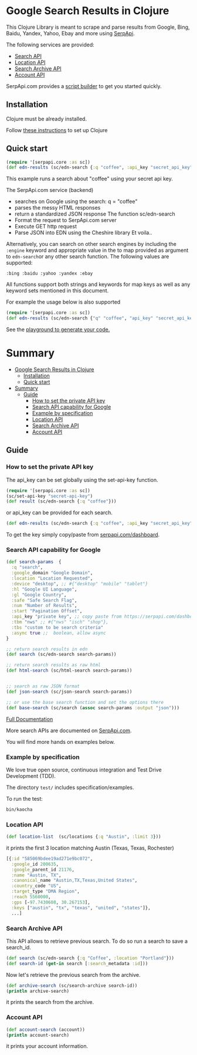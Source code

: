 # Google Search Results in Clojure


This Clojure Library is meant to scrape and parse results from Google, Bing, Baidu, Yandex, Yahoo, Ebay and more using [SerpApi](https://serpapi.com).

The following services are provided:

  * [Search API](https://serpapi.com/search-api)
  * [Location API](https://serpapi.com/locations-api)
  * [Search Archive API](https://serpapi.com/search-archive-api)
  * [Account API](https://serpapi.com/account-api)

SerpApi.com provides a [script builder](https://serpapi.com/demo) to get you started quickly.

## Installation

Clojure must be already installed.

Follow [these instructions](https://clojure.org/guides/getting_started) to set up Clojure 

## Quick start

```clojure
(require '[serpapi.core :as sc])
(def edn-results (sc/edn-search {:q "coffee", :api_key "secret_api_key"})
 ```

This example runs a search about "coffee" using your secret api key.

The SerpApi.com service (backend)
 - searches on Google using the search: q = "coffee"
 - parses the messy HTML responses
 - return a standardized JSON response
The function sc/edn-search
 - Format the request to SerpApi.com server
 - Execute GET http request
 - Parse JSON into EDN using the Cheshire library
Et voila..

Alternatively, you can search on other search engines by including the `:engine` keyword and appropriate value in the to  map provided as argument to `edn-search`or any other search function.
The following values are supported:

```
:bing :baidu :yahoo :yandex :ebay
```
All functions support both strings and keywords for map keys as well as any keyword sets mentioned in this document.

For example the usage below is also supported


```clojure
(require '[serpapi.core :as sc])
(def edn-results (sc/edn-search {"q" "coffee", "api_key" "secret_api_key" "engine" "baidu"})
 ```



See the [playground to generate your code.](https://serpapi.com/playground)

# Summary
- [Google Search Results in Clojure](#google-search-results-in-clojure)
  - [Installation](#installation)
  - [Quick start](#quick-start)
- [Summary](#summary)
  - [Guide](#guide)
    - [How to set the private API key](#how-to-set-the-private-api-key)
    - [Search API capability for Google](#search-api-capability-for-google)
    - [Example by specification](#example-by-specification)
    - [Location API](#location-api)
    - [Search Archive API](#search-archive-api)
    - [Account API](#account-api)

## Guide
### How to set the private API key
The api_key can be set globally using the set-api-key function.
```clojure
(require '[serpapi.core :as sc])
(sc/set-api-key "secret-api-key")
(def result (sc/edn-search {:q "coffee"}))
```

or api_key can be provided for each search.
```clojure
(def edn-results (sc/edn-search {:q "coffee", :api_key "secret_api_key"})
```

To get the key simply copy/paste from [serpapi.com/dashboard](https://serpapi.com/dashboard).

### Search API capability for Google
```clojure
(def search-params  {
  :q "search",
  :google_domain "Google Domain", 
  :location "Location Requested", 
  :device "desktop", ;; #{"desktop" "mobile" "tablet"}
  :hl "Google UI Language",
  :gl "Google Country",
  :safe "Safe Search Flag",
  :num "Number of Results",
  :start "Pagination Offset",
  :api_key "private key", ;; copy paste from https://serpapi.com/dashboard
  :tbm "nws" ;; #{"nws" "isch" "shop"},
  :tbs "custom to be search criteria"
  :async true ;;  boolean, allow async
}

;; return search results in edn
(def search (sc/edn-search search-params))

;; return search results as raw html
(def html-search (sc/html-search search-params))


;; search as raw JSON format
(def json-search (sc/json-search search-params))

;; or use the base search function and set the options there
(def base-search (sc/search (assoc search-params :output "json")))
```


[Full Documentation](https://serpapi.com/search-api)

More search APIs are documented on [SerpApi.com](http://serpapi.com).

You will find more hands on examples below.

### Example by specification

We love true open source, continuous integration and Test Drive Development (TDD). 
 
The directory `test/` includes specification/examples.


To run the test:
```bash
bin/kaocha
```

### Location API

```clojure
(def location-list  (sc/locations {:q "Austin", :limit 3}))
```

it prints the first 3 location matching Austin (Texas, Texas, Rochester)
```clojure
[{:id "585069bdee19ad271e9bc072",
  :google_id 200635,
  :google_parent_id 21176,
  :name "Austin, TX",
  :canonical_name "Austin,TX,Texas,United States",
  :country_code "US",
  :target_type "DMA Region",
  :reach 5560000,
  :gps [-97.7430608, 30.267153],
  :keys ["austin", "tx", "texas", "united", "states"]},
  ...]
```

### Search Archive API
This API allows to retrieve previous search.
To do so run a search to save a search_id.
```clojure
(def search (sc/edn-search {:q "Coffee", :location "Portland"}))
(def search-id (get-in search [:search_metadata :id]))
```

Now let's retrieve the previous search from the archive.

```clojure
(def archive-search (sc/search-archive search-id))
(println archive-search)
```
it prints the search from the archive.

### Account API
```clojure
(def account-search (account))
(println account-search)
```
it prints your account information.
